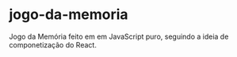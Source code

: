 # jogo-da-memoria
 Jogo da Memória feito em em JavaScript puro, seguindo a ideia de componetização do React.
